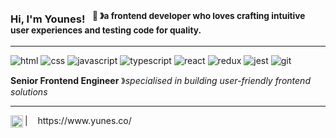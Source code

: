 ### Hi, I'm Younes! &nbsp;&nbsp;<sup>👾 &#12299;a frontend developer who loves crafting intuitive user experiences and testing code for quality.</sup>

---

![html](https://img.shields.io/badge/HTML5-E34F26?style=for-the-badge&logo=html5&logoColor=white)
![css](https://img.shields.io/badge/CSS3-1572B6?style=for-the-badge&logo=css3&logoColor=white)
![javascript](https://img.shields.io/badge/JavaScript-F7DF1E?style=for-the-badge&logo=javascript&logoColor=black)
![typescript](https://img.shields.io/badge/TypeScript-007ACC?style=for-the-badge&logo=typescript&logoColor=white)
![react](https://img.shields.io/badge/React-20232A?style=for-the-badge&logo=react&logoColor=61DAFB)
![redux](https://img.shields.io/badge/Redux-593D88?style=for-the-badge&logo=redux&logoColor=white)
![jest](https://img.shields.io/badge/Jest-323330?style=for-the-badge&logo=Jest&logoColor=white)
![git](https://img.shields.io/badge/GIT-E44C30?style=for-the-badge&logo=git&logoColor=white)
&nbsp;&nbsp;&nbsp;

**Senior Frontend Engineer** &#12299;_specialised in building user-friendly frontend solutions_
<br/>

---

<a href="https://linkedin.com/in/yunesco">
  <img align="left" alt="Younes's LinkedIn" width="20px" src="https://simpleicons.now.sh/linkedin/495f7e" />
</a>
| &nbsp;&nbsp; https://www.yunes.co/
